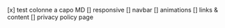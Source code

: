 [x] test colonne a capo MD
[] responsive
[] navbar
[] animations
[] links & content
[] privacy policy page